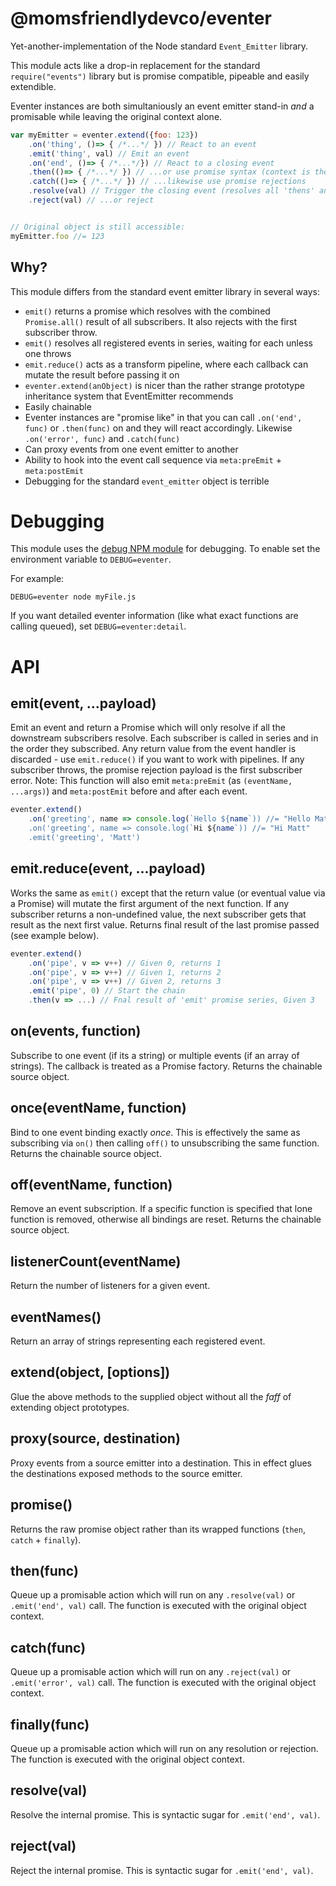@momsfriendlydevco/eventer
==========================
Yet-another-implementation of the Node standard `Event_Emitter` library.

This module acts like a drop-in replacement for the standard `require("events")` library but is promise compatible, pipeable and easily extendible.

Eventer instances are both simultaniously an event emitter stand-in _and_ a promisable while leaving the original context alone.


```javascript
var myEmitter = eventer.extend({foo: 123})
	.on('thing', ()=> { /*...*/ }) // React to an event
	.emit('thing', val) // Emit an event
	.on('end', ()=> { /*...*/}) // React to a closing event
	.then(()=> { /*...*/ }) // ...or use promise syntax (context is the original object so `this.foo` is available)
	.catch(()=> { /*...*/ }) // ...likewise use promise rejections
	.resolve(val) // Trigger the closing event (resolves all 'thens' and `.on('end')`)
	.reject(val) // ...or reject


// Original object is still accessible:
myEmitter.foo //= 123
```


Why?
----
This module differs from the standard event emitter library in several ways:

* `emit()` returns a promise which resolves with the combined `Promise.all()` result of all subscribers. It also rejects with the first subscriber throw.
* `emit()` resolves all registered events in series, waiting for each unless one throws
* `emit.reduce()` acts as a transform pipeline, where each callback can mutate the result before passing it on
* `eventer.extend(anObject)` is nicer than the rather strange prototype inheritance system that EventEmitter recommends
* Easily chainable
* Eventer instances are "promise like" in that you can call `.on('end', func)` or `.then(func)` on and they will react accordingly. Likewise `.on('error', func)` and `.catch(func)`
* Can proxy events from one event emitter to another
* Ability to hook into the event call sequence via `meta:preEmit` + `meta:postEmit`
* Debugging for the standard `event_emitter` object is terrible


Debugging
=========
This module uses the [debug NPM module](https://github.com/visionmedia/debug) for debugging. To enable set the environment variable to `DEBUG=eventer`.

For example:

```
DEBUG=eventer node myFile.js
```

If you want detailed eventer information (like what exact functions are calling queued), set `DEBUG=eventer:detail`.


API
===

emit(event, ...payload)
-----------------------
Emit an event and return a Promise which will only resolve if all the downstream subscribers resolve.
Each subscriber is called in series and in the order they subscribed. Any return value from the event handler is discarded - use `emit.reduce()` if you want to work with pipelines.
If any subscriber throws, the promise rejection payload is the first subscriber error.
Note: This function will also emit `meta:preEmit` (as `(eventName, ...args)`) and `meta:postEmit` before and after each event.


```javascript
eventer.extend()
	.on('greeting', name => console.log(`Hello ${name`)) //= "Hello Matt"
	.on('greeting', name => console.log(`Hi ${name`)) //= "Hi Matt"
	.emit('greeting', 'Matt')
```


emit.reduce(event, ...payload)
------------------------------
Works the same as `emit()` except that the return value (or eventual value via a Promise) will mutate the first argument of the next function.
If any subscriber returns a non-undefined value, the next subscriber gets that result as the next first value.
Returns final result of the last promise passed (see example below).


```javascript
eventer.extend()
	.on('pipe', v => v++) // Given 0, returns 1
	.on('pipe', v => v++) // Given 1, returns 2
	.on('pipe', v => v++) // Given 2, returns 3
	.emit('pipe', 0) // Start the chain
	.then(v => ...) // Fnal result of 'emit' promise series, Given 3
```


on(events, function)
--------------------
Subscribe to one event (if its a string) or multiple events (if an array of strings). The callback is treated as a Promise factory.
Returns the chainable source object.


once(eventName, function)
-------------------------
Bind to one event binding exactly _once_.
This is effectively the same as subscribing via `on()` then calling `off()` to unsubscribing the same function.
Returns the chainable source object.


off(eventName, function)
------------------------
Remove an event subscription. If a specific function is specified that lone function is removed, otherwise all bindings are reset.
Returns the chainable source object.


listenerCount(eventName)
------------------------
Return the number of listeners for a given event.


eventNames()
------------
Return an array of strings representing each registered event.


extend(object, [options])
-------------------------
Glue the above methods to the supplied object without all the *faff* of extending object prototypes.


proxy(source, destination)
--------------------------
Proxy events from a source emitter into a destination.
This in effect glues the destinations exposed methods to the source emitter.


promise()
---------
Returns the raw promise object rather than its wrapped functions (`then`, `catch` + `finally`).


then(func)
----------
Queue up a promisable action which will run on any `.resolve(val)` or `.emit('end', val)` call.
The function is executed with the original object context.


catch(func)
-----------
Queue up a promisable action which will run on any `.reject(val)` or `.emit('error', val)` call.
The function is executed with the original object context.


finally(func)
-------------
Queue up a promisable action which will run on any resolution or rejection.
The function is executed with the original object context.


resolve(val)
------------
Resolve the internal promise. This is syntactic sugar for `.emit('end', val)`.


reject(val)
------------
Reject the internal promise. This is syntactic sugar for `.emit('end', val)`.
